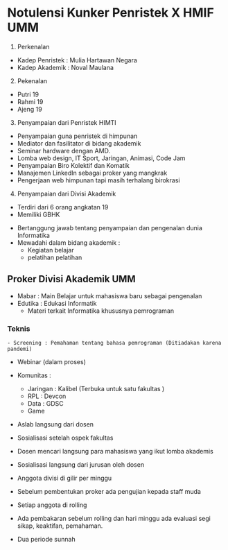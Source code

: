 # Notulensi Kunker Penristek X HMIF UMM

1. Perkenalan
* Kadep Penristek   : Mulia Hartawan Negara
* Kadep Akademik    : Noval Maulana

2. Pekenalan
- Putri 19
- Rahmi 19
- Ajeng 19 

3. Penyampaian dari Penristek HIMTI
* Penyampaian guna penristek di himpunan
* Mediator dan fasilitator di bidang akademik
* Seminar hardware dengan AMD.
* Lomba web design, IT Sport, Jaringan, Animasi, Code Jam 
* Penyampaian Biro Kolektif dan Komatik
* Manajemen LinkedIn sebagai proker yang mangkrak
* Pengerjaan web himpunan tapi masih terhalang birokrasi

4. Penyampaian dari Divisi Akademik 
* Terdiri dari 6 orang angkatan 19
* Memiliki GBHK
- Bertanggung jawab tentang penyampaian dan pengenalan dunia Informatika
- Mewadahi dalam bidang akademik :
    - Kegiatan belajar
    - pelatihan pelatihan
## Proker Divisi Akademik UMM
* Mabar : Main Belajar untuk mahasiswa baru sebagai pengenalan
* Edutika : Edukasi Informatik 
    - Materi terkait Informatika khususnya pemrograman
### Teknis
    - Screening : Pemahaman tentang bahasa pemrograman (Ditiadakan karena pandemi)
* Webinar (dalam proses)
* Komunitas :
    - Jaringan  : Kalibel (Terbuka untuk satu fakultas )
    - RPL       : Devcon
    - Data      : GDSC
    - Game
* Aslab langsung dari dosen
* Sosialisasi setelah ospek fakultas
* Dosen mencari langsung para mahasiswa yang ikut lomba akademis
* Sosialisasi langsung dari jurusan oleh dosen
* Anggota divisi di gilir per minggu
* Sebelum pembentukan proker ada pengujian kepada staff muda
* Setiap anggota di rolling

* Ada pembakaran sebelum rolling dan hari minggu ada evaluasi segi sikap, keaktifan, pemahaman.
* Dua periode sunnah

